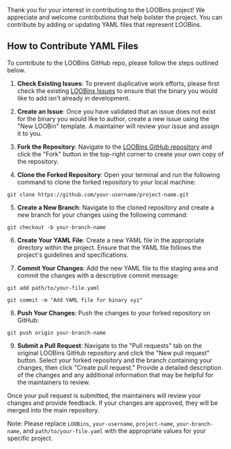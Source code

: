 Thank you for your interest in contributing to the LOOBins project! We appreciate and welcome contributions that help bolster the project. You can contribute by adding or updating YAML files that represent LOOBins. 

## How to Contribute YAML Files

To contribute to the LOOBins GitHub repo, please follow the steps outlined below.

1. **Check Existing Issues**: To prevent duplicative work efforts, please first check the existing [LOOBins Issues](https://github.com/infosecB/LOOBins/issues) to ensure that the binary you would like to add isn't already in development.

2. **Create an Issue**: Once you have validated that an issue does not exist for the binary you would like to author, create a new issue using the "New LOOBin" template. A maintainer will review your issue and assign it to you.

3. **Fork the Repository**: Navigate to the [LOOBins GitHub repository](https://github.com/infosecB/LOOBins) and click the "Fork" button in the top-right corner to create your own copy of the repository.

4. **Clone the Forked Repository**: Open your terminal and run the following command to clone the forked repository to your local machine:

`git clone https://github.com/your-username/project-name.git`

5. **Create a New Branch**: Navigate to the cloned repository and create a new branch for your changes using the following command:

`git checkout -b your-branch-name`

6. **Create Your YAML File**: Create a new YAML file in the appropriate directory within the project. Ensure that the YAML file follows the project's guidelines and specifications.

7. **Commit Your Changes**: Add the new YAML file to the staging area and commit the changes with a descriptive commit message:

`git add path/to/your-file.yaml`

`git commit -m "Add YAML file for binary xyz"`

8. **Push Your Changes**: Push the changes to your forked repository on GitHub:

`git push origin your-branch-name`


9. **Submit a Pull Request**: Navigate to the "Pull requests" tab on the original LOOBins GitHub repository and click the "New pull request" button. Select your forked repository and the branch containing your changes, then click "Create pull request." Provide a detailed description of the changes and any additional information that may be helpful for the maintainers to review.

Once your pull request is submitted, the maintainers will review your changes and provide feedback. If your changes are approved, they will be merged into the main repository.

Note: Please replace `LOOBins`, `your-username`, `project-name`, `your-branch-name`, and `path/to/your-file.yaml` with the appropriate values for your specific project.

